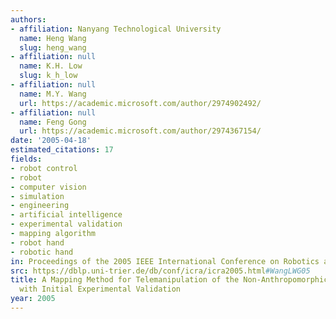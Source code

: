 ```yaml
---
authors:
- affiliation: Nanyang Technological University
  name: Heng Wang
  slug: heng_wang
- affiliation: null
  name: K.H. Low
  slug: k_h_low
- affiliation: null
  name: M.Y. Wang
  url: https://academic.microsoft.com/author/2974902492/
- affiliation: null
  name: Feng Gong
  url: https://academic.microsoft.com/author/2974367154/
date: '2005-04-18'
estimated_citations: 17
fields:
- robot control
- robot
- computer vision
- simulation
- engineering
- artificial intelligence
- experimental validation
- mapping algorithm
- robot hand
- robotic hand
in: Proceedings of the 2005 IEEE International Conference on Robotics and Automation
src: https://dblp.uni-trier.de/db/conf/icra/icra2005.html#WangLWG05
title: A Mapping Method for Telemanipulation of the Non-Anthropomorphic Robotic Hands
  with Initial Experimental Validation
year: 2005
---
```

